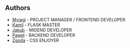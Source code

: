 ## Authors
- [Myiagi](https://github.com/Patr0sss) - PROJECT MANAGER / FRONTEND DEVELOPER
- [Kamil](https://github.com/Kamil-Hebda) - FLASK MASTER
- [Jakub](https://github.com/JaSycz) - MIDEND DEVELOPER
- [Paweł](https://github.com/pawel-rus) - BACKEND DEVELOPER
- [Zgoda](https://github.com/michal-zgoda) - CSS ENJOYER
